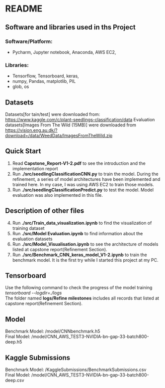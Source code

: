 # README

## Software and libraries used in ths Project
### Software/Platform:
- Pycharm, Jupyter notebook, Anaconda, AWS EC2, 
### Libraries:
- Tensorflow, Tensorboard, keras, 
- numpy, Pandas, matplotlib, PIL
- glob, os

## Datasets
Datasets[for tain/test] were downloaded from: https://www.kaggle.com/c/plant-seedlings-classification/data
Evaluation datasets[Images From The Wild (15MB)] were downloaded from
https://vision.eng.au.dk/?download=/data/WeedData/ImagesFromTheWild.zip

## Quick Start
1. Read __Capstone_Report-V1-2.pdf__ to see the introduction and the implementation report
2. Run __./src/seedlingClassificationCNN.py__ to train the model. During the refinement, a series of model architectures have been implemented and trained here. In my case, I was using AWS EC2 to train those models.
3. Run __./src/seedlingClassificationPredict.py__ to test the model. Model evaluation was also implemented in this file.

## Description of other files
4. Run __./src/Train_data_visualization.ipynb__ to find the visualization of training dataset
5. Run __./src/Model Evaluation.ipynb__ to find information about the evaluation datasets
6. Run __./src/Model_Visualisation.ipynb__ to see the architecture of models listed at capstone report(Refinement Section).
7. Run __./src/Benchmark_CNN_keras_model_V1-2.ipynb__ to train the benchmark model. It is the first try while I started this project at my PC.

## Tensorboard
Use the following command to check the progress of the model training  
_tensorboard --logdir=./logs_   
The folder named __logs/Refine milestones__ includes all records that listed at capstone report(Refinement Section).  

## Model
Benchmark Model: /model/CNNbenchmark.h5  
Final Model: /model/CNN_AWS_TEST3-NVIDIA-bn-gap-33-batch800-deep.h5     

## Kaggle Submissions  
Benchmark Model: /KaggleSubmissions/BenchmarkSubmissions.csv   
Final Model: /model/CNN_AWS_TEST3-NVIDIA-bn-gap-33-batch800-deep.csv   

